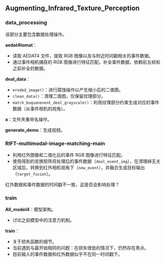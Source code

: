 ## Augmenting_Infrared_Texture_Perception

### **data_processing**
该部分主要包含数据处理操作。

**aedat4tomat**：
- 读取 AEDAT4 文件，提取 RGB 图像以及与附近时间戳相关的事件数据。
- 通过事件相机捕获的 RGB 图像进行特征匹配，补全事件数据，依赖前五帧和之前补全的数据。

**deal_data**：
- `eroded_image()`：进行腐蚀操作以产生缩小后的二值图。
- `clean_data()`：清理二值图，仅保留纹理部分。
- `match_buquanevent_deal_grayscale()`：利用纹理部分约束生成对应的事件数据（从事件相机的视角）。

**a**：文件夹重命名操作。

**generate_demo**：生成视频。


### **RIFT-multimodal-image-matching-main**

- 利用红外图像和二值化后的事件 RGB 图像进行特征匹配。
- 使用得到的变换矩阵将处理后的事件数据（`deal_event_img`），在清理掉无关区域后，转换到红外相机视角下（`new_event`），并融合生成目标输出（`target_fusion`）。

红外数据和事件数据的时间戳不一致，这是否会影响处理？

### **train**
**All_model4**：模型架构。
- 讨论之前模型中的注意力机制。

**train**：
- 关于损失函数的细节。
- 当前遇到与最开始相同的问题：在损失很低的情况下，仍然存在黑点。
- 目前输入的事件数据和红外数据似乎不在同一时间戳下。



